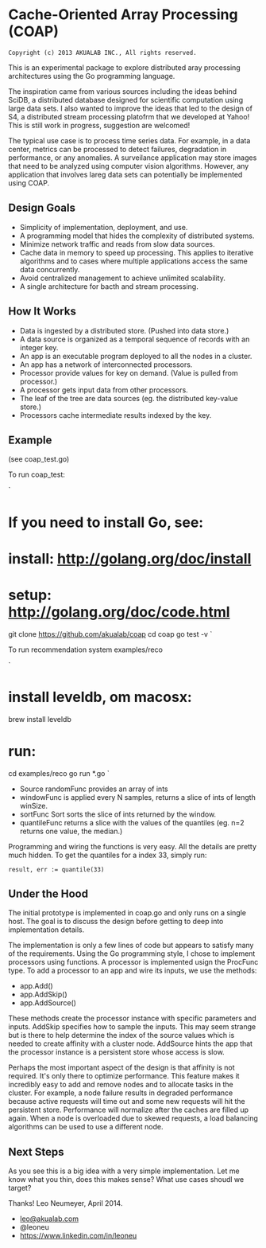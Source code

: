# Cache-Oriented Array Processing (COAP)

`Copyright (c) 2013 AKUALAB INC., All rights reserved.`

This is an experimental package to explore distributed aray processing architectures using the Go
programming language.

The inspiration came from various sources including the ideas behind SciDB, a distributed database
designed for scientific computation using large data sets. I also wanted to improve the ideas that led to the design of S4, a distributed stream processing platofrm that we developed at Yahoo! This is still work in progress, suggestion are welcomed!

The typical use case is to process time series data. For example, in a data center,
metrics can be processed to detect failures, degradation in performance, or any anomalies.
A surveilance application may store images that need to be analyzed using computer vision
algorithms. However, any application that involves lareg data sets can potentially be
implemented using COAP.

## Design Goals

* Simplicity of implementation, deployment, and use.
* A programming model that hides the complexity of distributed systems.
* Minimize network traffic and reads from slow data sources.
* Cache data in memory to speed up processing. This applies to iterative algorithms and to cases where multiple applications access the same data concurrently.
* Avoid centralized management to achieve unlimited scalability.
* A single architecture for bacth and stream processing.

## How It Works

* Data is ingested by a distributed store. (Pushed into data store.)
* A data source is organized as a temporal sequence of records with an integer key.
* An app is an executable program deployed to all the nodes in a cluster.
* An app has a network of interconnected processors.
* Processor provide values for key on demand. (Value is pulled from processor.)
* A processor gets input data from other processors.
* The leaf of the tree are data sources (eg. the distributed key-value store.)
* Processors cache intermediate results indexed by the key.

## Example

(see coap_test.go)

To run coap_test:

`
# If you need to install Go, see:
# install: http://golang.org/doc/install
# setup: http://golang.org/doc/code.html
git clone https://github.com/akualab/coap
cd coap
go test -v
`

To run recommendation system examples/reco

`
# install leveldb, om macosx:
brew install leveldb
# run:
cd examples/reco
go run *.go
`


* Source randomFunc provides an array of ints
* windowFunc is applied every N samples, returns a slice of ints of length winSize.
* sortFunc Sort sorts the slice of ints returned by the window.
* quantileFunc returns a slice with the values of the quantiles (eg. n=2 returns one value, the median.)

Programming and wiring the functions is very easy. All the details are pretty much hidden. To get the quantiles for a index 33, simply run:

`
result, err := quantile(33)
`

## Under the Hood

The initial prototype is implemented in coap.go and only runs on a single host. The goal is to discuss the design before getting to deep into implementation details.

The implementation is only a few lines of code but appears to satisfy many of the requirements. Using the Go programming style, I chose to implement processors using functions. A processor is implemented usign the ProcFunc type. To add a processor to an app and wire its inputs, we use the methods:

* app.Add()
* app.AddSkip()
* app.AddSource()

These methods create the processor instance with specific parameters and inputs. AddSkip specifies how to sample the inputs. This may seem strange but is there to help determine the index of the source values which is needed to create affinity with a cluster node. AddSource hints the app that the processor instance is a persistent store whose access is slow.

Perhaps the most important aspect of the design is that affinity is not required. It's only there to optimize performance. This feature makes it incredibly easy to add and remove nodes and to allocate tasks in the cluster. For example, a node failure results in degraded performance because active requests will time out and some new requests will hit the persistent store. Performance will normalize after the caches are filled up again. When a node is overloaded due to skewed requests, a load balancing algorithms can be used to use a different node.

## Next Steps

As you see this is a big idea with a very simple implementation. Let me know what you thin, does this makes sense? What use cases shoudl we target?

Thanks! Leo Neumeyer, April 2014.
* leo@akualab.com
* @leoneu
* https://www.linkedin.com/in/leoneu
